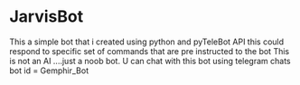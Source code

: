 # JarvisBot

This a simple bot that i created using python and pyTeleBot API 
this could respond to specific set of commands that are pre instructed to the bot 
This is not an AI ....just a noob bot.
U can chat with this bot using telegram chats
bot id = Gemphir_Bot
